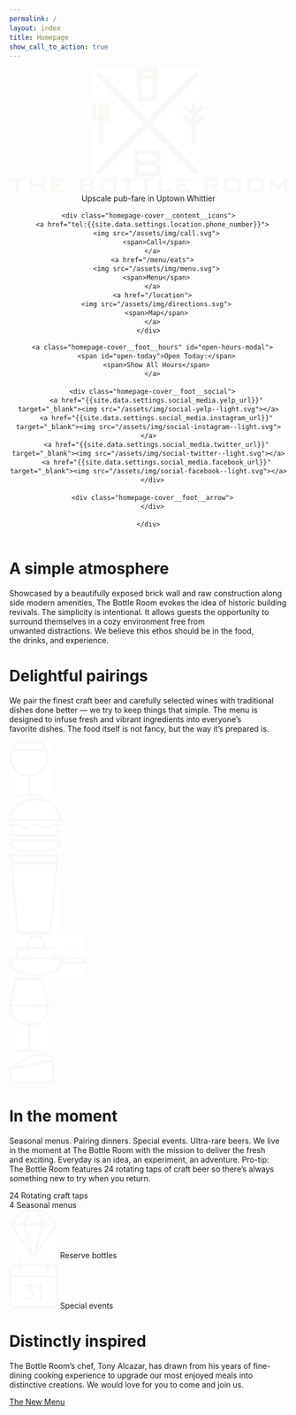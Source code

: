 ```yaml
---
permalink: /
layout: index
title: Homepage
show_call_to_action: true
---
```


<header class="homepage-cover cf-responsive">

  <!-- <iframe class="homepage-header__video" width="560" height="315" src="https://www.youtube.com/embed/lgakemU_do8?modestbranding=1;showinfo=0;controls=0;rel=0;fs=1;autoplay=1" frameborder="0" allowfullscreen></iframe> -->

  <div class="homepage-cover__overlay">
  </div>

  <div class="homepage-cover__content">
    <img class="homepage-cover__content__crest" src="/assets/img/crest--light.svg">
    <img class="homepage-cover__content__masthead" src="/assets/img/masthead.svg">
    <span class="homepage-cover__content__tagline editable">Upscale&nbsp;pub-fare in&nbsp;Uptown&nbsp;Whittier</span>

    <div class="homepage-cover__content__icons">
      <a href="tel:{{site.data.settings.location.phone_number}}">
        <img src="/assets/img/call.svg">
        <span>Call</span>
      </a>
      <a href="/menu/eats">
        <img src="/assets/img/menu.svg">
        <span>Menu</span>
      </a>
      <a href="/location">
        <img src="/assets/img/directions.svg">
        <span>Map</span>
      </a>
    </div>

  </div>


  <div class="homepage-cover__foot">
    <div class="homepage-cover__foot__container">

      <a class="homepage-cover__foot__hours" id="open-hours-modal">
        <span id="open-today">Open Today:</span>
        <span>Show All Hours</span>
      </a>

      <div class="homepage-cover__foot__social">
        <a href="{{site.data.settings.social_media.yelp_url}}" target="_blank"><img src="/assets/img/social-yelp--light.svg"></a>
        <a href="{{site.data.settings.social_media.instagram_url}}" target="_blank"><img src="/assets/img/social-instagram--light.svg"></a>
        <a href="{{site.data.settings.social_media.twitter_url}}" target="_blank"><img src="/assets/img/social-twitter--light.svg"></a>
        <a href="{{site.data.settings.social_media.facebook_url}}" target="_blank"><img src="/assets/img/social-facebook--light.svg"></a>
      </div>

      <div class="homepage-cover__foot__arrow">
      </div>

    </div>
  </div>

</header>


<div class="slide slide--atmosphere cf-responsive">
  <div class="slide__content">
    <h1 class="editable">A simple atmosphere</h1>
    <p class="editable">Showcased by a beautifully exposed brick wall and raw construction along side modern&nbsp;amenities, The&nbsp;Bottle Room evokes the idea of historic building revivals. The simplicity is intentional. It&nbsp;allows guests the opportunity to surround themselves in a cozy environment free from unwanted&nbsp;distractions. We&nbsp;believe this ethos should be in the&nbsp;food, the&nbsp;drinks, and&nbsp;experience.</p>
  </div>

  <div class="slide__overlay">
  </div>

</div>


<div class="slide slide--pairings cf-responsive">
  <div class="slide__content">
    <h1 class="editable">Delightful pairings</h1>
    <p class="editable">We pair the finest craft beer and carefully selected wines with traditional dishes done&nbsp;better — we&nbsp;try to keep things that&nbsp;simple. The&nbsp;menu is designed to infuse fresh and vibrant ingredients into everyone’s favorite&nbsp;dishes. The&nbsp;food itself is not&nbsp;fancy, but&nbsp;the way it’s prepared&nbsp;is.</p>
    <div class="slide--pairings__row">
      <div class="slide--pairings__col">
        <img src="/assets/img/home/pairing-goblet.svg">
      </div>
      <div class="slide--pairings__col">
        <img src="/assets/img/home/pairing-burger.svg">
      </div>
      <div class="slide--pairings__col">
        <img src="/assets/img/home/pairing-pint.svg">
      </div>
      <div class="slide--pairings__col">
        <img src="/assets/img/home/pairing-skillet.svg">
      </div>
      <div class="slide--pairings__col">
        <img src="/assets/img/home/pairing-wine.svg">
      </div>
      <div class="slide--pairings__col">
        <img src="/assets/img/home/pairing-cheese.svg">
      </div>
    </div>
  </div>

  <div class="slide__overlay">
  </div>

</div>


<div class="slide slide--moment cf-responsive">
  <div class="slide__content">
    <h1 class="editable">In the moment</h1>
    <p class="editable">Seasonal menus. Pairing&nbsp;dinners. Special&nbsp;events. Ultra-rare&nbsp;beers. We&nbsp;live in the moment at The&nbsp;Bottle Room with the mission to deliver the fresh and&nbsp;exciting. Everyday&nbsp;is an&nbsp;idea, an experiment, an&nbsp;adventure. Pro-tip: The&nbsp;Bottle Room features 24 rotating taps of craft beer so there’s always something new to try when you&nbsp;return.</p>
    <div class="slide--moment__row">
      <div class="slide--moment__col">
        24
        <span>Rotating craft taps</span>
      </div>
      <div class="slide--moment__col">
        4
        <span>Seasonal menus</span>
      </div>
      <div class="slide--moment__col">
        <img src="/assets/img/home/reserve-bottles.svg">
        <span>Reserve bottles</span>
      </div>
      <div class="slide--moment__col">
        <img src="/assets/img/home/special-events.svg">
        <span>Special events</span>
      </div>
    </div>
  </div>

  <div class="slide__overlay">
  </div>

</div>

<div class="slide slide--inspired cf-responsive">
  <div class="slide__content">
    <h1 class="editable">Distinctly inspired</h1>
    <p class="editable">The Bottle Room’s chef, Tony&nbsp;Alcazar, has&nbsp;drawn from his years of fine-dining cooking experience to upgrade our most enjoyed meals into distinctive&nbsp;creations. We&nbsp;would love for you to come and join&nbsp;us.</p>
  </div>

  <div class="slide__overlay">
  </div>

</div>

<div class="new-menu-cta">
  <a href="/menu/eats/" class="new-menu-cta__container">
    <span class="editable">The New Menu</span>
  </a>
</div>
